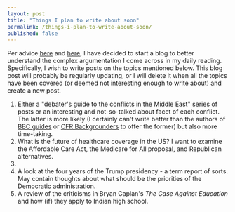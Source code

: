```yaml
---
layout: post
title: "Things I plan to write about soon"
permalink: /things-i-plan-to-write-about-soon/
published: false
---
```


Per advice [here](https://www.perell.com/blog/why-you-should-write) and [here](https://guzey.com/personal/why-have-a-blog/), I have decided to start a blog to better understand the complex argumentation I come across in my daily reading. Specifically, I wish to write posts on the topics mentioned below. This blog post will probably be regularly updating, or I will delete it when all the topics have been covered (or deemed not interesting enough to write about) and create a new post.

1. Either a "debater's guide to the conflicts in the Middle East" series of posts or an interesting and not-so-talked about facet of each conflict. The latter is more likely (I certainly can't write better than the authors of [BBC guides](https://www.bbc.com/news/world-middle-east-13855203) or [CFR Backgrounders](https://www.cfr.org/backgrounders) to offer the former) but also more time-taking. 
2. What is the future of healthcare coverage in the US? I want to examine the Affordable Care Act, the Medicare for All proposal, and Republican alternatives. 
3. 
4. A look at the four years of the Trump presidency - a term report of sorts. May contain thoughts about what should be the priorities of the Democratic administration.
5. A review of the criticisms in Bryan Caplan's *The Case Against Education* and how (if) they apply to Indian high school.
 
